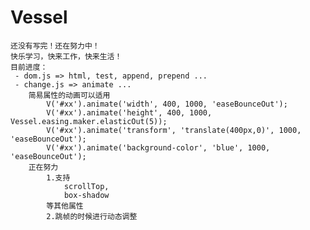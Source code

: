 ﻿# Vessel
    还没有写完！还在努力中！
    快乐学习，快来工作，快来生活！
    目前进度：
     - dom.js => html, test, append, prepend ...
     - change.js => animate ...
        简易属性的动画可以适用
            V('#xx').animate('width', 400, 1000, 'easeBounceOut');
            V('#xx').animate('height', 400, 1000, Vessel.easing.maker.elasticOut(5));
            V('#xx').animate('transform', 'translate(400px,0)', 1000, 'easeBounceOut');
            V('#xx').animate('background-color', 'blue', 1000, 'easeBounceOut');
        正在努力
            1.支持
                scrollTop,
                box-shadow
            等其他属性
            2.跳帧的时候进行动态调整